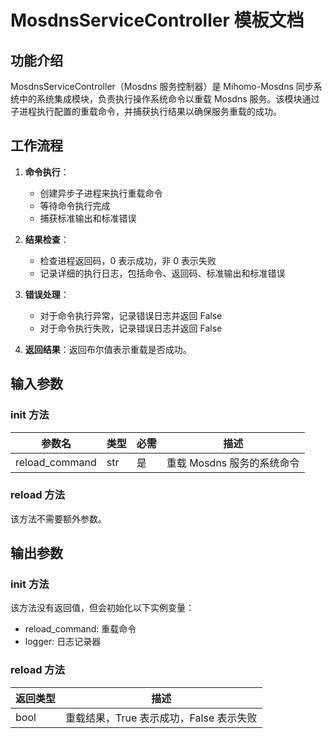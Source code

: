 # MosdnsServiceController 模板文档

## 功能介绍

MosdnsServiceController（Mosdns 服务控制器）是 Mihomo-Mosdns 同步系统中的系统集成模块，负责执行操作系统命令以重载 Mosdns 服务。该模块通过子进程执行配置的重载命令，并捕获执行结果以确保服务重载的成功。

## 工作流程

1. **命令执行**：
   - 创建异步子进程来执行重载命令
   - 等待命令执行完成
   - 捕获标准输出和标准错误

2. **结果检查**：
   - 检查进程返回码，0 表示成功，非 0 表示失败
   - 记录详细的执行日志，包括命令、返回码、标准输出和标准错误

3. **错误处理**：
   - 对于命令执行异常，记录错误日志并返回 False
   - 对于命令执行失败，记录错误日志并返回 False

4. **返回结果**：返回布尔值表示重载是否成功。

## 输入参数

### __init__ 方法

| 参数名 | 类型 | 必需 | 描述 |
|--------|------|------|------|
| reload_command | str | 是 | 重载 Mosdns 服务的系统命令 |

### reload 方法

该方法不需要额外参数。

## 输出参数

### __init__ 方法

该方法没有返回值，但会初始化以下实例变量：
- reload_command: 重载命令
- logger: 日志记录器

### reload 方法

| 返回类型 | 描述 |
|----------|------|
| bool | 重载结果，True 表示成功，False 表示失败 |